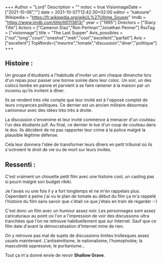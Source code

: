+++
Author = "Lord"
Description = ""
notoc = true
VisionnageDate = ["2021-10-06",""]
date = 2021-10-07T12:42:30+02:00
editor = "kakoune"
Wikipedia = "https://fr.wikipedia.org/wiki/L%27Ultime_Souper"
Imdb = "https://www.imdb.com/title/tt0113613/"
year = ["1995"]
Directors = ["Stacy Title"]
Actors = ["Cameron Diaz","Ron Perlman","Jonathan Penner"]
RssTag = ["visionnage"]
title = "The Last Supper"
Avis_possibles = ["nul","long","court","oneshot","meh","cool","excellent","parfait"]
Avis = ["excellent"] 
TopWords=["meurtre","tomate","discussion","diner","politique"]
+++
## Histoire :
Un groupe d'étudiants a l'habitude d'inviter un ami chaque dimanche lors d'un repas pour passer une bonne soirée dans leur coloc.
Un soir, un des colocs tombe en panne et parvient à se faire ramener à la maison par un inconnu qu'ils invitent à dîner.

Ils se rendent très vite compte que leur invité est à l'opposé complet de leurs croyances politiques.
Ce dernier est un ancien militaire désormais camioneur avec des idées très très à droite.

La discussion s'envenime et leur invité commence à menacer d'un couteau l'un des étudiants juif.
Au final, ce dernier le tue d'un coup de couteau dans le dos.
Ils décident de ne pas rapporter leur crime à la police malgré la plausible légitime défense.

Cela leur donnera l'idée de transformer leurs dîners en petit tribunal où ils s'octroient le droit de vie ou de mort sur leurs invités.

## Ressenti :
C'est vraiment un chouette petit film avec une histoire cool, un casting pas si pourri malgré son budget rikiki.

Je l'avais vu une fois il y a fort longtemps et ne m'en rappelais plus.
Cependant à peine j'ai vu le plan de tomate au début du film ça m'a rappelé l'histoire du film sans savoir que c'était ce que j'étais en train de regarder :-)

C'est donc un film avec un humour assez noir.
Les personnages sont assez caricaturaux au point où l'on a l'impression de voir des discussions ultra tranchées que l'on ne retrouve habituellement que sur Internet.
Sauf que ce film date d'avant la démocratisation d'Internet mine de rien.

On y retrouve pas mal de sujets de discussions limites trollesques assez usuels maintenant.
L'antisémitisme, le nationalisme, l'homophobie, la masculinité oppressive, le puritanisme…

Tout ça m'a donné envie de revoir **Shallow Grave**.
